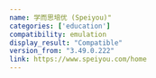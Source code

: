 ```yaml
---
name: 学而思培优 (Speiyou)"
categories: ['education']
compatibility: emulation
display_result: "Compatible"
version_from: "3.49.0.222"
link: https://www.speiyou.com/home
---
```

